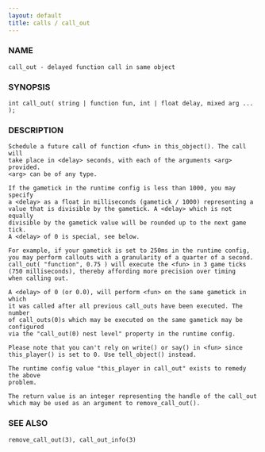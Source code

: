```yaml
---
layout: default
title: calls / call_out
---
```


### NAME

    call_out - delayed function call in same object

### SYNOPSIS

    int call_out( string | function fun, int | float delay, mixed arg ... );

### DESCRIPTION

    Schedule a future call of function <fun> in this_object(). The call will
    take place in <delay> seconds, with each of the arguments <arg> provided.
    <arg> can be of any type.

    If the gametick in the runtime config is less than 1000, you may specify
    a <delay> as a float in milliseconds (gametick / 1000) representing a 
    value that is divisible by the gametick. A <delay> which is not equally
    divisible by the gametick value will be rounded up to the next game tick.
    A <delay> of 0 is special, see below.

    For example, if your gametick is set to 250ms in the runtime config,
    you may perform callouts with a granularity of a quarter of a second.
    call_out( "function", 0.75 ) will execute the <fun> in 3 game ticks
    (750 milliseconds), thereby affording more precision over timing
    when calling out.

    A <delay> of 0 (or 0.0), will perform <fun> on the same gametick in which
    it was called after all previous call_outs have been executed. The number
    of call_outs(0)s which may be executed on the same gametick may be configured
    via the "call_out(0) nest level" property in the runtime config.

    Please note that you can't rely on write() or say() in <fun> since
    this_player() is set to 0. Use tell_object() instead.

    The runtime config value "this_player in call_out" exists to remedy the above
    problem.

    The return value is an integer representing the handle of the call_out
    which may be used as an argument to remove_call_out().

### SEE ALSO

    remove_call_out(3), call_out_info(3)

